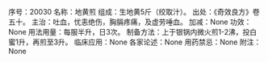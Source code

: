 序号：20030
名称：地黄煎
组成：生地黄5斤（绞取汁）。
出处：《奇效良方》卷五十。
主治：吐血，忧恚绝伤，胸膈疼痛，及虚劳唾血。
加减：None
功效：None
用法用量：每服半升，日3次。
制备方法：上于银锅内微火煎1-2沸，投白蜜1升，再煎至3升。
临床应用：None
各家论述：None
用药禁忌：None
附注：None

